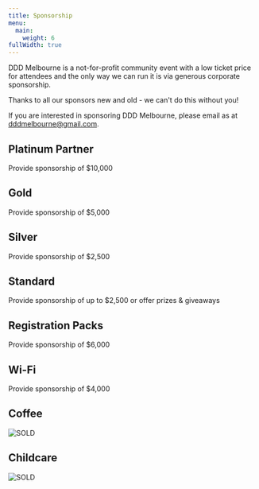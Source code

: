 ```yaml
---
title: Sponsorship
menu:
  main:
    weight: 6
fullWidth: true
---
```

DDD Melbourne is a not-for-profit community event with a low ticket price for attendees and the only way we can run it is via generous corporate sponsorship. 

Thanks to all our sponsors new and old - we can't do this without you!

If you are interested in sponsoring DDD Melbourne, please email as at [dddmelbourne@gmail.com](mailto:dddmelbourne@gmail.com).   

<div class="sponsor equal-heights">
  <div class="col">
    <h2>Platinum Partner</h2>
    <p>Provide sponsorship of $10,000</p>
  </div>
  <div class="col">
    <h2>Gold</h2>
    <p>Provide sponsorship of $5,000</p>
  </div>
  <div class="col">
    <h2>Silver</h2>
    <p>Provide sponsorship of $2,500</p>
  </div>
  <div class="col">
    <h2>Standard</h2>
    <p>Provide sponsorship of up to $2,500 or offer prizes & giveaways</p>
  </div>
</div>
<div class="sponsor equal-heights">
  <div class="col">
    <h2>Registration Packs</h2>
    <p>Provide sponsorship of $6,000</p>
  </div>
  <div class="col">
    <h2>Wi-Fi</h2>
    <p>Provide sponsorship of $4,000</p>
  </div>
  <div class="col">
    <h2>Coffee</h2>
    <img src="/images/sold.png" alt="SOLD" />
  </div>
  <div class="col">
    <h2>Childcare</h2>
    <img src="/images/sold.png" alt="SOLD" />
  </div>
</div>